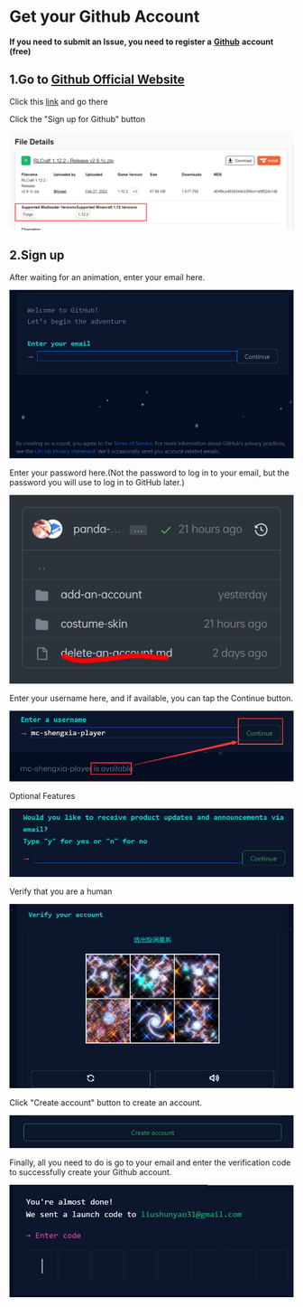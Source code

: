 # Get your Github Account

**If you need to submit an Issue, you need to register a** [**Github**](https://github.com/) **account (free)**

## 1.Go to [Github Official Website](https://github.com/)

Click this [link](https://github.com/) and go there

Click the "Sign up for Github" button

![](<../../.gitbook/assets/image (7) (1).png>)

## **2.Sign up**

After waiting for an animation, enter your email here.

![](<../../.gitbook/assets/image (3) (1).png>)

Enter your password here.(Not the password to log in to your email, but the password you will use to log in to GitHub later.)

![](<../../.gitbook/assets/image (10).png>)

Enter your username here, and if available, you can tap the Continue button.

![](<../../.gitbook/assets/image (5) (1).png>)

Optional Features

![](<../../.gitbook/assets/image (2) (1).png>)

Verify that you are a human

![](<../../.gitbook/assets/image (1) (1).png>)

Click "Create account" button to create an account.

![](<../../.gitbook/assets/image (6).png>)

Finally, all you need to do is go to your email and enter the verification code to successfully create your Github account.

![](<../../.gitbook/assets/image (6) (1).png>)
